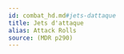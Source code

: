 ```yaml
---
id: combat_hd.md#jets-dattaque
title: Jets d'attaque
alias: Attack Rolls
source: (MDR p290)
---
```



